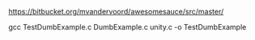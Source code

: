 https://bitbucket.org/mvandervoord/awesomesauce/src/master/

gcc TestDumbExample.c DumbExample.c unity.c -o TestDumbExample